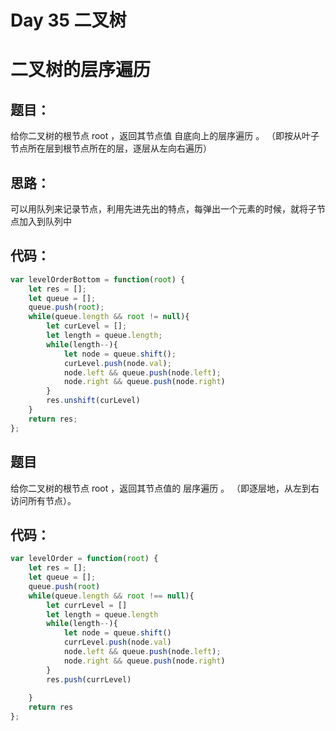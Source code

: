 # Day 35 二叉树

# 二叉树的层序遍历

## 题目：

给你二叉树的根节点 root ，返回其节点值 自底向上的层序遍历 。 （即按从叶子节点所在层到根节点所在的层，逐层从左向右遍历）

## 思路：

可以用队列来记录节点，利用先进先出的特点，每弹出一个元素的时候，就将子节点加入到队列中

## 代码：

```javascript
var levelOrderBottom = function(root) {
    let res = [];
    let queue = [];
    queue.push(root);
    while(queue.length && root != null){
        let curLevel = [];
        let length = queue.length;
        while(length--){
            let node = queue.shift();
            curLevel.push(node.val);
            node.left && queue.push(node.left);
            node.right && queue.push(node.right)
        }
        res.unshift(curLevel)
    }
    return res;
};
```



## 题目

给你二叉树的根节点 root ，返回其节点值的 层序遍历 。 （即逐层地，从左到右访问所有节点）。

## 代码：

```javascript
var levelOrder = function(root) {
    let res = [];
    let queue = [];
    queue.push(root)
    while(queue.length && root !== null){
        let currLevel = []
        let length = queue.length
        while(length--){
            let node = queue.shift()
            currLevel.push(node.val)
            node.left && queue.push(node.left);
            node.right && queue.push(node.right)
        }
        res.push(currLevel)
        
    }
    return res
};
```